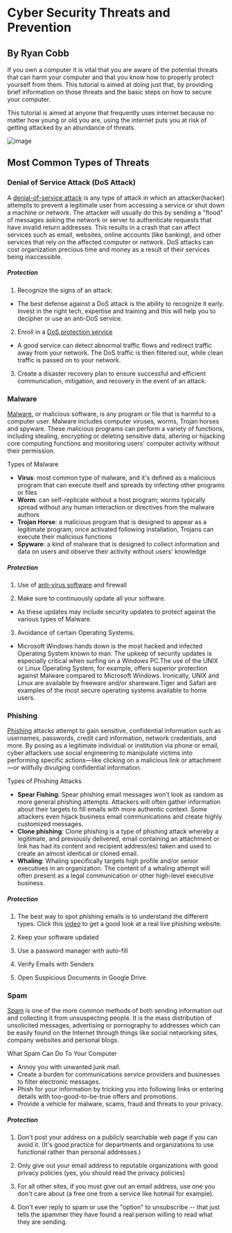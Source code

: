 # Cyber Security Threats and Prevention
## By Ryan Cobb

If you own a computer it is vital that you are aware of the potential threats that can harm your computer and that you know how to properly protect yourself from them. This tutorial is aimed at doing just that, by providing brief information on those threats and the basic steps on how to secure your computer. 

This tutorial is aimed at anyone that frequently uses internet because no matter how young or old you are, using the internet puts you at risk of getting attacked by an abundance of threats.

![image](https://www.guru99.com/images/EthicalHacking/img7.jpg)

## Most Common Types of Threats

### Denial of Service Attack (DoS Attack)

A [denial-of-service attack](https://en.wikipedia.org/wiki/Denial-of-service_attack) is any type of attack in which an attacker(hacker) attempts to prevent a legitimate user from accessing a service or shut down a machine or network. The attacker will usually do this by sending a "flood" of messages asking the network or server to authenticate requests that have invalid return addresses. This results in a crash that can affect services such as email, websites, online accounts (like banking), and other services that rely on the affected computer or network. DoS attacks can cost organization precious time and money as a result of their services being inaccessible. 

##### *Protection*

1. Recognize the signs of an attack: 
  * The best defense against a DoS attack is the ability to recognize it early. Invest in the right tech, expertise and training and this will help you to decipher or use an anti-DoS service.
 
2. Enroll in a [DoS protection service](https://www.cloudflare.com/forrester-wave-ddos-mitigation-2017/?_bt=295950859916&_bk=ddos%20protect&_bm=e&_bn=g&gclid=EAIaIQobChMIz_DIo_KM3wIVjITICh3iNwwzEAAYAiAAEgLYhvD_BwE) 
  * A good service can detect abnormal traffic flows and redirect traffic away from your network. The DoS traffic is then filtered out, while clean traffic is passed on to your network.
  
3. Create a disaster recovery plan to ensure successful and efficient communication, mitigation, and recovery in the event of an attack.


### Malware

[Malware](https://en.wikipedia.org/wiki/Malware), or malicious software, is any program or file that is harmful to a computer user. Malware includes computer viruses, worms, Trojan horses and spyware. These malicious programs can perform a variety of functions, including stealing, encrypting or deleting sensitive data, altering or hijacking core computing functions and monitoring users' computer activity without their permission.

Types of Malware 
  * **Virus**: most common type of malware, and it's defined as a malicious program that can execute itself and spreads by infecting other programs or files
  * **Worm**: can self-replicate without a host program; worms typically spread without any human interaction or directives from the malware authors
  * **Trojan Horse**: a malicious program that is designed to appear as a legitimate program; once activated following installation, Trojans can execute their malicious functions
  * **Spyware**: a kind of malware that is designed to collect information and data on users and observe their activity without users' knowledge
 
##### *Protection*

1. Use of [anti-virus software](https://us.norton.com/norton-360-antivirus-plus?inid=hho_nortoncom_home_hero11_norton-360-antivirus-plus) and firewall

2. Make sure to continuously update all your software.
 * As these updates may include security updates to protect against the various types of Malware. 

3. Avoidance of certain Operating Systems. 
 * Microsoft Windows hands down is the most hacked and infected Operating System known to man. The upkeep of security updates is especially critical when surfing on a Windows PC.The use of the UNIX or Linux Operating System, for example, offers superior protection against Malware compared to Microsoft Windows. Ironically, UNIX and Linux are available by freeware and/or shareware.Tiger and Safari are examples of the most secure operating systems available to home users.

### Phishing

[Phishing](https://en.wikipedia.org/wiki/Phishing) attacks attempt to gain sensitive, confidential information such as usernames, passwords, credit card information, network credentials, and more. By posing as a legitimate individual or institution via phone or email, cyber attackers use social engineering to manipulate victims into performing specific actions—like clicking on a malicious link or attachment—or willfully divulging confidential information.

Types of Phishing Attacks

* **Spear Fishing**: Spear phishing email messages won’t look as random as more general phishing attempts. Attackers will often gather information about their targets to fill emails with more authentic context. Some attackers even hijack business email communications and create highly customized messages.
* **Clone phishing**: Clone phishing is a type of phishing attack whereby a legitimate, and previously delivered, email containing an attachment or link has had its content and recipient address(es) taken and used to create an almost identical or cloned email.
* **Whaling**: Whaling specifically targets high profile and/or senior executives in an organization. The content of a whaling attempt will often present as a legal communication or other high-level executive business.

##### *Protection*

1. The best way to spot phishing emails is to understand the different types. Click this [video](https://www.youtube.com/watch?v=MFUW6WVtgkg) to get a good look at a real live phishing website.

2. Keep your software updated

3. Use a password manager with auto-fill

4. Verify Emails with Senders

5. Open Suspicious Documents in Google Drive

### Spam

[Spam](https://en.wikipedia.org/wiki/Spamming) is one of the more common methods of both sending information out and collecting it from unsuspecting people. It is the mass distribution of unsolicited messages, advertising or pornography to addresses which can be easily found on the Internet through things like social networking sites, company websites and personal blogs. 

What Spam Can Do To Your Computer
 
* Annoy you with unwanted junk mail.
* Create a burden for communications service providers and businesses to filter electronic messages.
* Phish for your information by tricking you into following links or entering details with too-good-to-be-true offers and promotions.
* Provide a vehicle for malware, scams, fraud and threats to your privacy.

##### *Protection*

1. Don't post your address on a publicly searchable web page if you can avoid it. (It's good practice for departments and organizations to use functional rather than personal addresses.)

2. Only give out your email address to reputable organizations with good privacy policies (yes, you should read the privacy policies) 

3. For all other sites, if you must give out an email address, use one you don't care about (a free one from a service like hotmail for example).

4. Don't ever reply to spam or use the "option" to unsubscribe -- that just tells the spammer they have found a real person willing to read what they are sending. 

